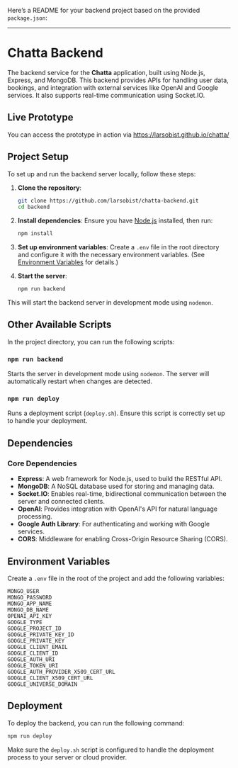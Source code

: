 Here’s a README for your backend project based on the provided `package.json`:

---

# Chatta Backend

The backend service for the **Chatta** application, built using Node.js, Express, and MongoDB. This backend provides APIs for handling user data, bookings, and integration with external services like OpenAI and Google services. It also supports real-time communication using Socket.IO.

## Live Prototype

You can access the prototype in action via https://larsobist.github.io/chatta/

## Project Setup

To set up and run the backend server locally, follow these steps:

1. **Clone the repository**:
    ```bash
    git clone https://github.com/larsobist/chatta-backend.git
    cd backend
    ```

2. **Install dependencies**:
   Ensure you have [Node.js](https://nodejs.org/) installed, then run:
    ```bash
    npm install
    ```

3. **Set up environment variables**:
   Create a `.env` file in the root directory and configure it with the necessary environment variables. (See [Environment Variables](#environment-variables) for details.)

4. **Start the server**:
    ```bash
    npm run backend
    ```

This will start the backend server in development mode using `nodemon`.

## Other Available Scripts

In the project directory, you can run the following scripts:

### `npm run backend`
Starts the server in development mode using `nodemon`. The server will automatically restart when changes are detected.

### `npm run deploy`
Runs a deployment script (`deploy.sh`). Ensure this script is correctly set up to handle your deployment.

## Dependencies

### Core Dependencies
- **Express**: A web framework for Node.js, used to build the RESTful API.
- **MongoDB**: A NoSQL database used for storing and managing data.
- **Socket.IO**: Enables real-time, bidirectional communication between the server and connected clients.
- **OpenAI**: Provides integration with OpenAI's API for natural language processing.
- **Google Auth Library**: For authenticating and working with Google services.
- **CORS**: Middleware for enabling Cross-Origin Resource Sharing (CORS).

## Environment Variables

Create a `.env` file in the root of the project and add the following variables:

```
MONGO_USER
MONGO_PASSWORD
MONGO_APP_NAME
MONGO_DB_NAME
OPENAI_API_KEY
GOOGLE_TYPE
GOOGLE_PROJECT_ID
GOOGLE_PRIVATE_KEY_ID
GOOGLE_PRIVATE_KEY
GOOGLE_CLIENT_EMAIL
GOOGLE_CLIENT_ID
GOOGLE_AUTH_URI
GOOGLE_TOKEN_URI
GOOGLE_AUTH_PROVIDER_X509_CERT_URL
GOOGLE_CLIENT_X509_CERT_URL
GOOGLE_UNIVERSE_DOMAIN
```

## Deployment

To deploy the backend, you can run the following command:

```bash
npm run deploy
```

Make sure the `deploy.sh` script is configured to handle the deployment process to your server or cloud provider.